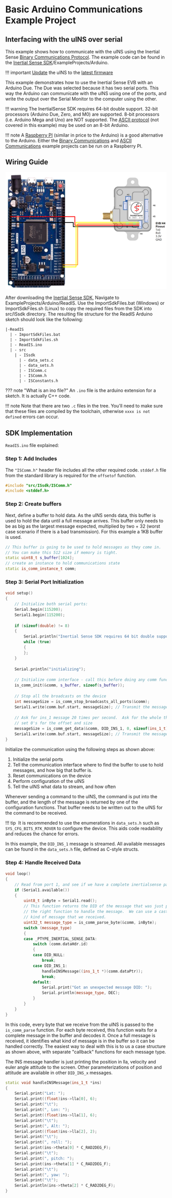 ﻿# Basic Arduino Communications Example Project

## Interfacing with the uINS over serial

This example shows how to communicate with the uINS using the Inertial Sense [Binary Communications Protocol](../com-protocol/binary.md). The example code can be found in the [Inertial Sense SDK](<https://github.com/inertialsense/InertialSenseSDK>)/ExampleProjects/Arduino.

!!! important
    [Update](../../software/evaltool/#update-firmware) the uINS to the <a href="https://github.com/inertialsense/InertialSenseSDK/releases">latest firmware</a>

This example demonstrates how to use the Inertial Sense EVB with an Arduino Due. The Due was selected because it has two serial ports.  This way the Arduino can communicate with the uINS using one of the ports, and write the output over the Serial Monitor to the computer using the other.

!!! warning
    The InertialSense SDK requires 64-bit double support.  32-bit processors (Arduino Due, Zero, and M0) are supported.  8-bit processors (i.e. Arduino Mega and Uno) are NOT supported.  The [ASCII protocol](../com-protocol/ascii.md) (not covered in this example) may be used on an 8-bit Arduino.

!!! note
    A [Raspberry PI](https://www.raspberrypi.org/products/) (similar in price to the Arduino) is a good alternative to the Arduino.  Either the [Binary Communications](../com-protocol/binary.md) and [ASCII Communications](../com-protocol/ascii.md) example projects can be run on a Raspberry PI. 

## Wiring Guide

![Arduino_wiring](images/arduino_uINS.png)

After downloading the [Inertial Sense SDK](<https://github.com/inertialsense/InertialSenseSDK>), Navigate to ExampleProjects/Arduino/ReadIS. Use the ImportSdkFiles.bat (Windows) or ImportSdkFiles.sh (Linux) to copy the required files from the SDK into src/ISsdk directory. The resulting file structure for the ReadIS Arduino sketch should look like the following:

```
|-ReadIS
  | - ImportSdkFiles.bat
  | - ImportSdkFiles.sh
  | - ReadIS.ino
  | - src
    | - ISsdk
      | - data_sets.c
      | - data_sets.h
      | - ISComm.c
      | - ISComm.h
      | - ISConstants.h
```

??? note "What is an ino file?"
    An `.ino` file is the arduino extension for a sketch.  It is actually C++ code.

!!! note
    Note that there are two `.c` files in the tree.  You'll need to make sure that these files are compiled by the toolchain, otherwise `xxxx is not defined` errors can occur.

## SDK Implementation

`ReadIS.ino` file explained:

### Step 1: Add Includes

The `"ISComm.h"` header file includes all the other required code. `stddef.h` file from the standard library is required for the `offsetof` function.

``` C++
#include "src/ISsdk/ISComm.h"
#include <stddef.h>
```

### Step 2: Create buffers

Next, define a buffer to hold data.  As the uINS sends data, this buffer is used to hold the data until a full message arrives.  This buffer only needs to be as big as the largest message expected, multiplied by two + 32 (worst case scenario if there is a bad transmission).  For this example a 1KB buffer is used.

``` C++
// This buffer is going to be used to hold messages as they come in.
// You can make this 512 size if memory is tight.
static uint8_t s_buffer[1024];
// create an instance to hold communications state
static is_comm_instance_t comm;
```

### Step 3: Serial Port Initialization

``` C++
void setup()
{
    // Initialize both serial ports:
    Serial.begin(115200);
    Serial1.begin(115200);

    if (sizeof(double) != 8)
    {
        Serial.println("Inertial Sense SDK requires 64 bit double support");
        while (true)
        {
        };
    }

    Serial.println("initializing");

    // Initialize comm interface - call this before doing any comm functions
    is_comm_init(&comm, s_buffer, sizeof(s_buffer));

    // Stop all the broadcasts on the device
    int messageSize = is_comm_stop_broadcasts_all_ports(&comm);
    Serial1.write(comm.buf.start, messageSize); // Transmit the message to the inertialsense device

    // Ask for ins_1 message 20 times per second.  Ask for the whole thing, so
    // set 0's for the offset and size
    messageSize = is_comm_get_data(&comm, DID_INS_1, 0, sizeof(ins_1_t), 1000);
    Serial1.write(comm.buf.start, messageSize); // Transmit the message to the inertialsense device
}
```

Initialize the communication using the following steps as shown above:

 1. Initialize the serial ports
 2. Tell the communication interface where to find the buffer to use to hold messages, and how big that buffer is.
 3. Reset communications on the device
 4. Perform configuration of the uINS
 5. Tell the uINS what data to stream, and how often

Whenever sending a command to the uINS, the command is put into the buffer, and the length of the message is returned by one of the configuration functions.  That buffer needs to be written out to the uINS for the command to be received.

!!! tip
​    It is recommended to use the enumerations in `data_sets.h` such as `SYS_CFG_BITS_RTK_ROVER` to configure the device.  This aids code readability and reduces the chance for errors.

In this example, the `DID_INS_1` message is streamed. All available messages can be found in the `data_sets.h` file, defined as C-style structs.

### Step 4: Handle Received Data

``` C++
void loop()
{
    // Read from port 1, and see if we have a complete inertialsense packet
    if (Serial1.available())
    {
        uint8_t inByte = Serial1.read();
        // This function returns the DID of the message that was just parsed, we can then point the buffer to
        // the right function to handle the message.  We can use a cast to interpret the s_buffer as the
        // kind of message that we received.
        uint32_t message_type = is_comm_parse_byte(&comm, inByte);
        switch (message_type)
        {
        case _PTYPE_INERTIAL_SENSE_DATA:
            switch (comm.dataHdr.id)
            {
            case DID_NULL:
                break;
            case DID_INS_1:
                handleINSMessage((ins_1_t *)(comm.dataPtr));
                break;
            default:
                Serial.print("Got an unexpected message DID: ");
                Serial.println(message_type, DEC);
            }
        }
    }
}
```
In this code, every byte that we receive from the uINS is passed to the `is_comm_parse` function.  For each byte received, this function waits for a complete message in the buffer and decodes it. Once a full message is received, it identifies what kind of message is in the buffer so it can be handled correctly.  The easiest way to deal with this is to us a case structure as shown above, with separate "callback" functions for each message type.  

The INS message handler is just printing the position in lla, velocity and euler angle attitude to the screen. Other parameterizations of position and attitude are available in other `DID_INS_x` messages.

``` C++
static void handleINSMessage(ins_1_t *ins)
{
    Serial.print("Lat: ");
    Serial.print((float)ins->lla[0], 6);
    Serial.print("\t");
    Serial.print(", Lon: ");
    Serial.print((float)ins->lla[1], 6);
    Serial.print("\t");
    Serial.print(", Alt: ");
    Serial.print((float)ins->lla[2], 2);
    Serial.print("\t");
    Serial.print(", roll: ");
    Serial.print(ins->theta[0] * C_RAD2DEG_F);
    Serial.print("\t");
    Serial.print(", pitch: ");
    Serial.print(ins->theta[1] * C_RAD2DEG_F);
    Serial.print("\t");
    Serial.print(", yaw: ");
    Serial.print("\t");
    Serial.println(ins->theta[2] * C_RAD2DEG_F);
}
```
